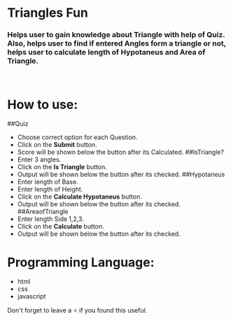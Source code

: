 # Triangles Fun
### Helps user to gain knowledge about Triangle with help of Quiz. Also, helps user to find if entered Angles form a triangle or not, helps user to calculate length of Hypotaneus and Area of Triangle.
<br/>

# How to use:
 ##Quiz
 - Choose correct option for each Question.
 - Click on the **Submit** button.
 - Score will be shown below the button after its Calculated.
 ##IsTriangle?
 - Enter 3 angles.
 - Click on the **Is Triangle** button.
 - Output will be shown below the button after its checked.
 ##Hypotaneus
 - Enter length of Base.
 - Enter length of Height.
 - Click on the **Calculate Hypotaneus** button.
 - Output will be shown below the button after its checked.
 ##AreaofTriangle
 - Enter length Side 1,2,3.
 - Click on the **Calculate** button.
 - Output will be shown below the button after its checked.

# Programming Language:
 - html
 - css 
 - javascript 

Don't forget to leave a ⭐ if you found this useful.
